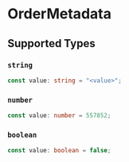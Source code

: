 # OrderMetadata


## Supported Types

### `string`

```typescript
const value: string = "<value>";
```

### `number`

```typescript
const value: number = 557852;
```

### `boolean`

```typescript
const value: boolean = false;
```


